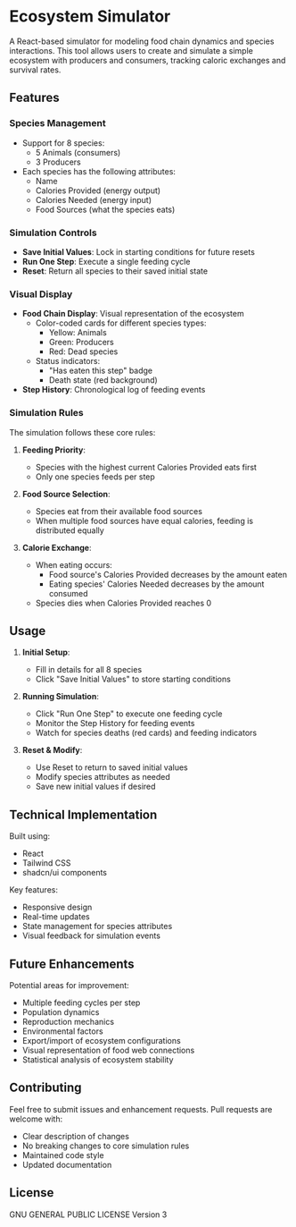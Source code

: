 # Ecosystem Simulator

A React-based simulator for modeling food chain dynamics and species interactions. This tool allows users to create and simulate a simple ecosystem with producers and consumers, tracking caloric exchanges and survival rates.

## Features

### Species Management
- Support for 8 species:
  - 5 Animals (consumers)
  - 3 Producers
- Each species has the following attributes:
  - Name
  - Calories Provided (energy output)
  - Calories Needed (energy input)
  - Food Sources (what the species eats)

### Simulation Controls
- **Save Initial Values**: Lock in starting conditions for future resets
- **Run One Step**: Execute a single feeding cycle
- **Reset**: Return all species to their saved initial state

### Visual Display
- **Food Chain Display**: Visual representation of the ecosystem
  - Color-coded cards for different species types:
    - Yellow: Animals
    - Green: Producers
    - Red: Dead species
  - Status indicators:
    - "Has eaten this step" badge
    - Death state (red background)
- **Step History**: Chronological log of feeding events

### Simulation Rules

The simulation follows these core rules:

1. **Feeding Priority**: 
   - Species with the highest current Calories Provided eats first
   - Only one species feeds per step

2. **Food Source Selection**:
   - Species eat from their available food sources
   - When multiple food sources have equal calories, feeding is distributed equally

3. **Calorie Exchange**:
   - When eating occurs:
     - Food source's Calories Provided decreases by the amount eaten
     - Eating species' Calories Needed decreases by the amount consumed
   - Species dies when Calories Provided reaches 0

## Usage

1. **Initial Setup**:
   - Fill in details for all 8 species
   - Click "Save Initial Values" to store starting conditions

2. **Running Simulation**:
   - Click "Run One Step" to execute one feeding cycle
   - Monitor the Step History for feeding events
   - Watch for species deaths (red cards) and feeding indicators

3. **Reset & Modify**:
   - Use Reset to return to saved initial values
   - Modify species attributes as needed
   - Save new initial values if desired

## Technical Implementation

Built using:
- React
- Tailwind CSS
- shadcn/ui components

Key features:
- Responsive design
- Real-time updates
- State management for species attributes
- Visual feedback for simulation events

## Future Enhancements
Potential areas for improvement:

- Multiple feeding cycles per step
- Population dynamics
- Reproduction mechanics
- Environmental factors
- Export/import of ecosystem configurations
- Visual representation of food web connections
- Statistical analysis of ecosystem stability

## Contributing

Feel free to submit issues and enhancement requests. Pull requests are welcome with:
- Clear description of changes
- No breaking changes to core simulation rules
- Maintained code style
- Updated documentation

## License

GNU GENERAL PUBLIC LICENSE Version 3
